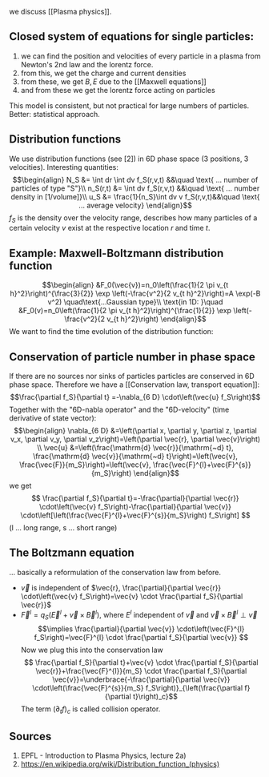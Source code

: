 we discuss [[Plasma physics]].


## Closed system of equations for single particles:
1. we can find the position and velocities of every particle in a plasma from Newton's 2nd law and the lorentz force. 
2. from this, we get the charge and current densities
3. from these, we get $B,E$ due to the [[Maxwell equations]] 
4. and from these we get the lorentz force acting on particles

This model is consistent, but not practical for large numbers of particles.
Better: statistical approach.


## Distribution functions
We use distribution functions (see [2]) in 6D phase space (3 positions, 3 velocities). 
Interesting quantities:
$$\begin{align}
    N_S &= \int dr \int dv f_S(r,v,t) &&\quad \text{ ... number of particles of type "S"}\\
    n_S(r,t) &= \int dv f_S(r,v,t) &&\quad \text{ ... number density in [1/volume]}\\
    u_S &= \frac{1}{n_S}\int dv v f_S(r,v,t)&&\quad \text{ ... average velocity}
\end{align}$$
$f_S$ is the density over the velocity range, describes how many particles of a certain velocity $v$ exist at the respective location $r$ and time $t$.

## Example: Maxwell-Boltzmann distribution function
$$\begin{align}
    &F_0(\vec{v})=n_0\left(\frac{1}{2 \pi v_{t h}^2}\right)^{\frac{3}{2}} \exp \left(-\frac{v^2}{2 v_{t h}^2}\right)=A \exp(-B v^2) \quad\text{...Gaussian type}\\
    \text{in 1D: }\quad &F_0(v)=n_0\left(\frac{1}{2 \pi v_{t h}^2}\right)^{\frac{1}{2}} \exp \left(-\frac{v^2}{2 v_{t h}^2}\right)
\end{align}$$
We want to find the time evolution of the distribution function:


## Conservation of particle number in phase space
If there are no sources nor sinks of particles particles are conserved in 6D phase space. Therefore we have a [[Conservation law, transport equation]]:
$$\frac{\partial f_S}{\partial t} =-\nabla_{6 D} \cdot\left(\vec{u} f_S\right)$$
Together with the "6D-nabla operator" and the "6D-velocity" (time derivative of state vector):
$$\begin{align}
    \nabla_{6 D} &=\left(\partial x, \partial y, \partial z, \partial v_x, \partial v_y, \partial v_z\right)=\left(\partial \vec{r}, \partial \vec{v}\right) \\
    \vec{u} &=\left(\frac{\mathrm{d} \vec{r}}{\mathrm{~d} t}, \frac{\mathrm{d} \vec{v}}{\mathrm{~d} t}\right)=\left(\vec{v}, \frac{\vec{F}}{m_S}\right)=\left(\vec{v}, \frac{\vec{F}^{l}+\vec{F}^{s}}{m_S}\right) 
\end{align}$$
we get
$$ \frac{\partial f_S}{\partial t}=-\frac{\partial}{\partial \vec{r}} \cdot\left(\vec{v} f_S\right)-\frac{\partial}{\partial \vec{v}} \cdot\left[\left(\frac{\vec{F}^{l}+\vec{F}^{s}}{m_S}\right) f_S\right]
$$
(l ... long range, s ... short range)


## The Boltzmann equation
... basically a reformulation of the conservation law from before.
- $\vec{v}$ is independent of $\vec{r}, \frac{\partial}{\partial \vec{r}} \cdot\left(\vec{v} f_S\right)=\vec{v} \cdot \frac{\partial f_S}{\partial \vec{r}}$
- $\vec{F}^{l}=q_S\left(\vec{E}^{l}+\vec{v} \times \vec{B}^{l}\right)$, where $E^l$ independent of $\vec{v}$ and $\vec{v} \times \vec{B}^{l} \perp \vec{v}$
$$\implies \frac{\partial}{\partial \vec{v}} \cdot\left(\vec{F}^{l} f_S\right)=\vec{F}^{l} \cdot \frac{\partial f_S}{\partial \vec{v}} $$
Now we plug this into the conservation law$$ \frac{\partial f_S}{\partial t}+\vec{v} \cdot \frac{\partial f_S}{\partial \vec{r}}+\frac{\vec{F}^{l}}{m_S} \cdot \frac{\partial f_S}{\partial \vec{v}}=\underbrace{-\frac{\partial}{\partial \vec{v}} \cdot\left(\frac{\vec{F}^{s}}{m_S} f_S\right)}_{\left(\frac{\partial f}{\partial t}\right)_c}$$The term $(\partial_t f)_c$ is called collision operator.

## Sources
1. EPFL - Introduction to Plasma Physics, lecture 2a)
2. https://en.wikipedia.org/wiki/Distribution_function_(physics)
